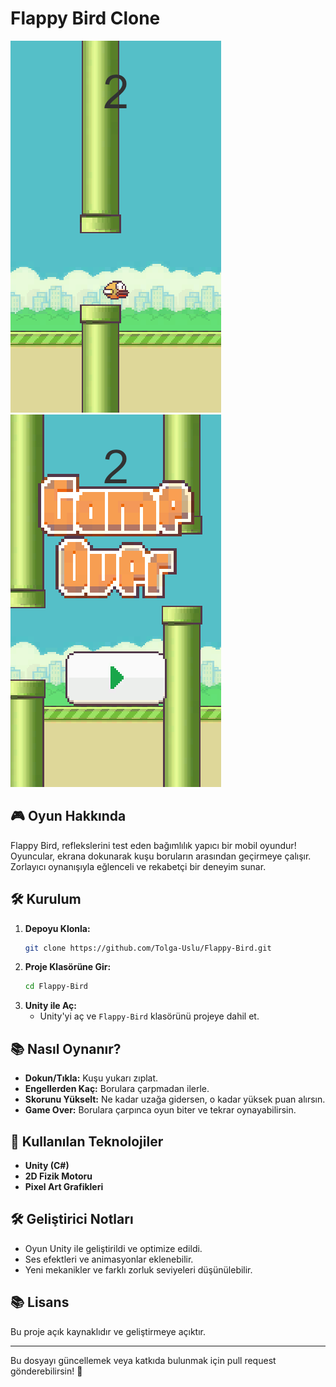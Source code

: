 # Flappy Bird Clone
<div>
   <img src="Screenshots/ss.png">
   <img src="Screenshots/ss1.png">
</div>


## 🎮 Oyun Hakkında
Flappy Bird, reflekslerini test eden bağımlılık yapıcı bir mobil oyundur! Oyuncular, ekrana dokunarak kuşu boruların arasından geçirmeye çalışır. Zorlayıcı oynanışıyla eğlenceli ve rekabetçi bir deneyim sunar.

## 🛠 Kurulum
1. **Depoyu Klonla:**
   ```sh
   git clone https://github.com/Tolga-Uslu/Flappy-Bird.git
   ```
2. **Proje Klasörüne Gir:**
   ```sh
   cd Flappy-Bird
   ```
3. **Unity ile Aç:**
   - Unity'yi aç ve `Flappy-Bird` klasörünü projeye dahil et.

## 📚 Nasıl Oynanır?
- **Dokun/Tıkla:** Kuşu yukarı zıplat.
- **Engellerden Kaç:** Borulara çarpmadan ilerle.
- **Skorunu Yükselt:** Ne kadar uzağa gidersen, o kadar yüksek puan alırsın.
- **Game Over:** Borulara çarpınca oyun biter ve tekrar oynayabilirsin.

## 🔧 Kullanılan Teknolojiler
- **Unity (C#)**
- **2D Fizik Motoru**
- **Pixel Art Grafikleri**

## 🛠 Geliştirici Notları
- Oyun Unity ile geliştirildi ve optimize edildi.
- Ses efektleri ve animasyonlar eklenebilir.
- Yeni mekanikler ve farklı zorluk seviyeleri düşünülebilir.

## 📚 Lisans
Bu proje açık kaynaklıdır ve geliştirmeye açıktır.

---
Bu dosyayı güncellemek veya katkıda bulunmak için pull request gönderebilirsin! 🚀

